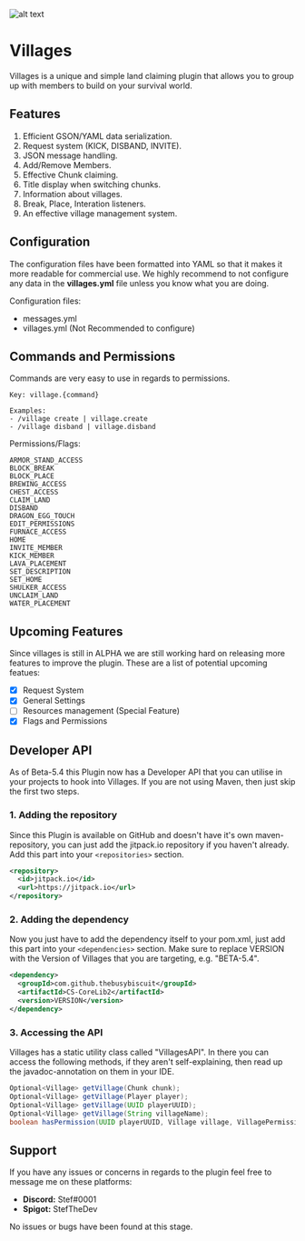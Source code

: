 ![alt text](https://proxy.spigotmc.org/1998f98e51685efd529a2e95ace9d3f3de88e8b4?url=https%3A%2F%2Fi.imgur.com%2FoqVaPoF.jpg)


# Villages
Villages is a unique and simple land claiming plugin that allows you to group up with members to build on your survival world.


## Features

1. Efficient GSON/YAML data serialization.
2. Request system (KICK, DISBAND, INVITE).
3. JSON message handling.
4. Add/Remove Members.
5. Effective Chunk claiming.
6. Title display when switching chunks.
7. Information about villages.
8. Break, Place, Interation listeners.
9. An effective village management system.


## Configuration

The configuration files have been formatted into YAML so that it makes it more readable for commercial use.
We highly recommend to not configure any data in the **villages.yml** file unless you know what you are doing.

Configuration files:
- messages.yml
- villages.yml (Not Recommended to configure)


## Commands and Permissions

Commands are very easy to use in regards to permissions.
```
Key: village.{command}

Examples:
- /village create | village.create
- /village disband | village.disband
```

Permissions/Flags:
```
ARMOR_STAND_ACCESS
BLOCK_BREAK
BLOCK_PLACE
BREWING_ACCESS
CHEST_ACCESS
CLAIM_LAND
DISBAND
DRAGON_EGG_TOUCH
EDIT_PERMISSIONS
FURNACE_ACCESS
HOME
INVITE_MEMBER
KICK_MEMBER
LAVA_PLACEMENT
SET_DESCRIPTION
SET_HOME
SHULKER_ACCESS
UNCLAIM_LAND
WATER_PLACEMENT
```


## Upcoming Features

Since villages is still in ALPHA we are still working hard on releasing more features to improve the plugin. These are a list of potential upcoming featues:
- [x] Request System
- [x] General Settings
- [ ] Resources management (Special Feature)
- [x] Flags and Permissions

## Developer API

As of Beta-5.4 this Plugin now has a Developer API that you can utilise in your projects to hook into Villages.
If you are not using Maven, then just skip the first two steps.

### 1. Adding the repository

Since this Plugin is available on GitHub and doesn't have it's own maven-repository, you can just add the jitpack.io repository if you haven't already.
Add this part into your ```<repositories>``` section.

```xml
<repository>
  <id>jitpack.io</id>
  <url>https://jitpack.io</url>
</repository>
```

### 2. Adding the dependency

Now you just have to add the dependency itself to your pom.xml, just add this part into your ```<dependencies>``` section.
Make sure to replace VERSION with the Version of Villages that you are targeting, e.g. "BETA-5.4".

```xml
<dependency>
  <groupId>com.github.thebusybiscuit</groupId>
  <artifactId>CS-CoreLib2</artifactId>
  <version>VERSION</version>
</dependency>
```

### 3. Accessing the API

Villages has a static utility class called "VillagesAPI".
In there you can access the following methods, if they aren't self-explaining, then read up the javadoc-annotation on them in your IDE.

```java
Optional<Village> getVillage(Chunk chunk);
Optional<Village> getVillage(Player player);
Optional<Village> getVillage(UUID playerUUID);
Optional<Village> getVillage(String villageName);
boolean hasPermission(UUID playerUUID, Village village, VillagePermission permission);
```

## Support

If you have any issues or concerns in regards to the plugin feel free to message me on these platforms:
- **Discord:** Stef#0001
- **Spigot:** StefTheDev

No issues or bugs have been found at this stage.


